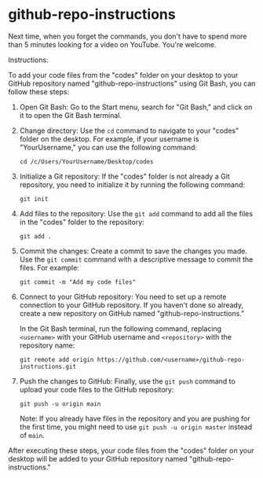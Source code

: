 # github-repo-instructions
Next time, when you forget the commands, you don't have to spend more than 5 minutes looking for a video on YouTube. You're welcome.

Instructions:

To add your code files from the "codes" folder on your desktop to your GitHub repository named "github-repo-instructions" using Git Bash, you can follow these steps:

1. Open Git Bash: Go to the Start menu, search for "Git Bash," and click on it to open the Git Bash terminal.

2. Change directory: Use the `cd` command to navigate to your "codes" folder on the desktop. For example, if your username is "YourUsername," you can use the following command:
   ```
   cd /c/Users/YourUsername/Desktop/codes
   ```

3. Initialize a Git repository: If the "codes" folder is not already a Git repository, you need to initialize it by running the following command:
   ```
   git init
   ```

4. Add files to the repository: Use the `git add` command to add all the files in the "codes" folder to the repository:
   ```
   git add .
   ```

5. Commit the changes: Create a commit to save the changes you made. Use the `git commit` command with a descriptive message to commit the files. For example:
   ```
   git commit -m "Add my code files"
   ```

6. Connect to your GitHub repository: You need to set up a remote connection to your GitHub repository. If you haven't done so already, create a new repository on GitHub named "github-repo-instructions."

   In the Git Bash terminal, run the following command, replacing `<username>` with your GitHub username and `<repository>` with the repository name:
   ```
   git remote add origin https://github.com/<username>/github-repo-instructions.git
   ```

7. Push the changes to GitHub: Finally, use the `git push` command to upload your code files to the GitHub repository:
   ```
   git push -u origin main
   ```

   Note: If you already have files in the repository and you are pushing for the first time, you might need to use `git push -u origin master` instead of `main`.

After executing these steps, your code files from the "codes" folder on your desktop will be added to your GitHub repository named "github-repo-instructions."
